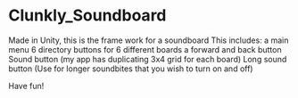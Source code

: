 # Clunkly_Soundboard
Made in Unity, this is the frame work for a soundboard
This includes: 
  a main menu
  6 directory buttons for 6 different boards
  a forward and back button
  Sound button (my app has duplicating 3x4 grid for each board)
  Long sound button (Use for longer soundbites that you wish to turn on and off)
  
Have fun!  
